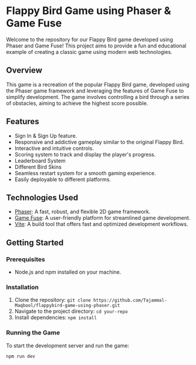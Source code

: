 # Flappy Bird Game using Phaser & Game Fuse

Welcome to the repository for our Flappy Bird game developed using Phaser and Game Fuse! This project aims to provide a fun and educational example of creating a classic game using modern web technologies.

## Overview

This game is a recreation of the popular Flappy Bird game, developed using the Phaser game framework and leveraging the features of Game Fuse to simplify development. The game involves controlling a bird through a series of obstacles, aiming to achieve the highest score possible.

## Features

- Sign In & Sign Up feature.
- Responsive and addictive gameplay similar to the original Flappy Bird.
- Interactive and intuitive controls.
- Scoring system to track and display the player's progress.
- Leaderboard System
- Different Bird Skins
- Seamless restart system for a smooth gaming experience.
- Easily deployable to different platforms.

## Technologies Used

- [Phaser](https://phaser.io/): A fast, robust, and flexible 2D game framework.
- [Game Fuse](https://gamefuse.co/): A user-friendly platform for streamlined game development.
- [Vite](https://vitejs.dev/): A build tool that offers fast and optimized development workflows.

## Getting Started

### Prerequisites

- Node.js and npm installed on your machine.

### Installation

1. Clone the repository: `git clone https://github.com/Tajammal-Maqbool/flappybird-game-using-phaser.git`
2. Navigate to the project directory: `cd your-repo`
3. Install dependencies: `npm install`

### Running the Game

To start the development server and run the game:

```bash
npm run dev
